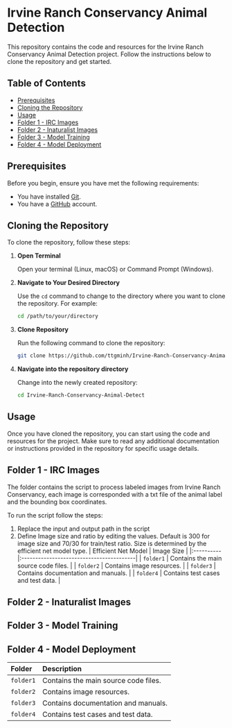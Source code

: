 # Irvine Ranch Conservancy Animal Detection

This repository contains the code and resources for the Irvine Ranch Conservancy Animal Detection project. Follow the instructions below to clone the repository and get started.

## Table of Contents
- [Prerequisites](#prerequisites)
- [Cloning the Repository](#cloning-the-repository)
- [Usage](#usage)
- [Folder 1 - IRC Images](#folder-1---irc-images)
- [Folder 2 - Inaturalist Images](#folder-2---inaturalist-images)
- [Folder 3 - Model Training](#folder-3---model-training)
- [Folder 4 - Model Deployment](#folder-4---model-deployment)

## Prerequisites

Before you begin, ensure you have met the following requirements:
- You have installed [Git](https://git-scm.com/book/en/v2/Getting-Started-Installing-Git).
- You have a [GitHub](https://github.com) account.

## Cloning the Repository

To clone the repository, follow these steps:

1. **Open Terminal**

   Open your terminal (Linux, macOS) or Command Prompt (Windows).

2. **Navigate to Your Desired Directory**

   Use the `cd` command to change to the directory where you want to clone the repository. For example:
   ```sh
   cd /path/to/your/directory
3. **Clone Repository**

   Run the following command to clone the repository:
   ```sh
   git clone https://github.com/ttgminh/Irvine-Ranch-Conservancy-Animal-Detect.git
4. **Navigate into the repository directory**

   Change into the newly created repository:
   ```sh
   cd Irvine-Ranch-Conservancy-Animal-Detect

## Usage

Once you have cloned the repository, you can start using the code and resources for the project. Make sure to read any additional documentation or instructions provided in the repository for specific usage details.
   
## Folder 1 - IRC Images

The folder contains the script to process labeled images from Irvine Ranch Conservancy, each image is corresponded with a txt file of the animal label and the bounding box coordinates. 

To run the script follow the steps:

1. Replace the input and output path in the script
2. Define Image size and ratio by editing the values. Default is 300 for image size and 70/30 for train/test ratio. Size is determined by the efficient net model type.
| Efficient Net Model    | Image Size                              |
|:----------|:-----------------------------------------|
| `folder1` | Contains the main source code files.     |
| `folder2` | Contains image resources.                |
| `folder3` | Contains documentation and manuals.      |
| `folder4` | Contains test cases and test data.       |

## Folder 2 - Inaturalist Images

## Folder 3 - Model Training

## Folder 4 - Model Deployment


| Folder    | Description                              |
|:----------|:-----------------------------------------|
| `folder1` | Contains the main source code files.     |
| `folder2` | Contains image resources.                |
| `folder3` | Contains documentation and manuals.      |
| `folder4` | Contains test cases and test data.       |

   
